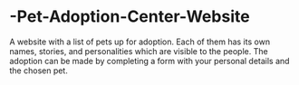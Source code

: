 # -Pet-Adoption-Center-Website
A website with a list of pets up for adoption. Each of them has its own names, stories, and personalities which are visible to the people. The adoption can be made by completing a form with your personal details and the chosen pet.
